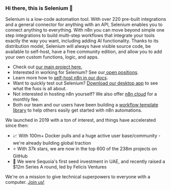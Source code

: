 ### Hi there, this is Selenium 👋

Selenium is a low-code automation tool. With over 220 pre-built integrations and a general connector for anything with an API, Selenium enables you to connect anything to everything. With n8n you can move beyond simple one step integrations to build multi-step workflows that integrate your tools exactly the way you want, including adding AI functionality. Thanks to its distribution model, Selenium will always have visible source code, be available to self-host, have a free community edition, and allow you to add your own custom functions, logic, and apps.

- Check out <a href="https://github.com/#">our main project here.</a>
- Interested in working for Selenium? See our<a href="https://selenium.co.com/careers"> open positions</a>.
- Learn more how to <a href="https://docs.selenium.co.com/hosting/">self-host n8n in our docs</a>. 
- Want to quickly test out Selenium? <a href="#">Download our desktop app</a> to see what the fuss is all about. 
- Not interested in hosting n8n yourself? We also offer <a href="#">n8n cloud</a> for a monthly fee. 
- Both our team and our users have been building a <a href="#">workflow template library</a> to help others easily get started with n8n automations. 



 We launched in 2019 with a ton of interest, and things have accelerated since then:

- 📈 With 100m+ Docker pulls and a huge active user base/community - we're already building global traction
- ⭐️ With 37k stars, we are now in the top 600 of the 238m projects on GitHub
- 🌱 We were Sequoia's first seed investment in UAE, and recently raised a $12m Series A round, led by Felicis Ventures

We're on a mission to give technical superpowers to everyone with a computer. <a href="https://selenium.co.com/careers">Join us!</a>
